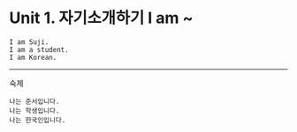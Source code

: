 # Unit 1. 자기소개하기 I am ~

    I am Suji.
    I am a student.
    I am Korean.

---
숙제

    나는 준서입니다.
    나는 학생입니다.
    나는 한국인입니다.
